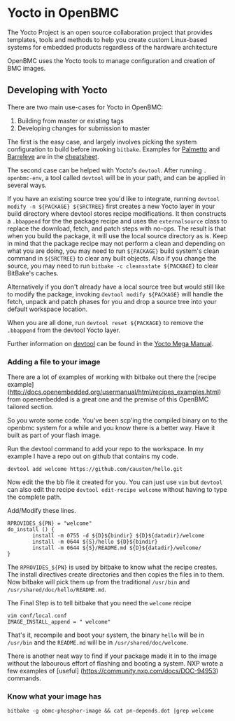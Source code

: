 # Yocto in OpenBMC #

The Yocto Project is an open source collaboration project that provides
templates, tools and methods to help you create custom Linux-based systems for
embedded products regardless of the hardware architecture

OpenBMC uses the Yocto tools to manage configuration and creation of BMC
images.

## Developing with Yocto ##

There are two main use-cases for Yocto in OpenBMC:

1. Building from master or existing tags
2. Developing changes for submission to master

The first is the easy case, and largely involves picking the system
configuration to build before invoking `bitbake`. Examples for
[Palmetto](cheatsheet.md#building-for-palmetto) and
[Barreleye](cheatsheet.md#building-for-barreleye) are in the
[cheatsheet](cheatsheet.md).

The second case can be helped with Yocto's `devtool`. After running
`.  openbmc-env`, a tool called `devtool` will be in your path, and can be
applied in several ways.

If you have an existing source tree you'd like to integrate, running
`devtool modify -n ${PACKAGE} ${SRCTREE}` first creates a new Yocto layer in
your build directory where devtool stores recipe modifications. It then
constructs a `.bbappend` for the the package recipe and uses the
`externalsource` class to replace the download, fetch, and patch steps with
no-ops. The result is that when you build the package, it will use the local
source directory as is. Keep in mind that the package recipe may not perform a
clean and depending on what you are doing, you may need to run `${PACKAGE}`
build system's clean command in `${SRCTREE}` to clear any built objects. Also
if you change the source, you may need to run
`bitbake -c cleansstate ${PACKAGE}` to clear BitBake's caches.

Alternatively if you don't already have a local source tree but would still
like to modify the package, invoking `devtool modify ${PACKAGE}` will handle
the fetch, unpack and patch phases for you and drop a source tree into your
default workspace location.

When you are all done, run `devtool reset ${PACKAGE}` to remove the `.bbappend`
from the devtool Yocto layer.

Further information on [devtool][0] can be found in the [Yocto Mega Manual][1].


### Adding a file to your image ###

There are a lot of examples of working with bitbake out there the [recipe example] (http://docs.openembedded.org/usermanual/html/recipes_examples.html) from openembedded is a great one and the premise of this OpenBMC tailored section.

So you wrote some code.  You've been scp'ing the compiled binary on to the openbmc system for a while and you know there is a better way.  Have it built as part of your flash image.

Run the devtool command to add your repo to the workspace.  In my example I have a repo out on github that contains my code.

```
devtool add welcome https://github.com/causten/hello.git
```

Now edit the the bb file it created for you.  You can just use `vim` but `devtool` can also edit the recipe `devtool edit-recipe welcome` without having to type the complete path.

Add/Modify these lines.

```
RPROVIDES_${PN} = "welcome"
do_install () {
        install -m 0755 -d ${D}${bindir} ${D}${datadir}/welcome
        install -m 0644 ${S}/hello ${D}${bindir}
        install -m 0644 ${S}/README.md ${D}${datadir}/welcome/
}
```

The `RPROVIDES_${PN}` is used by bitbake to know what the recipe creates.  The install directives create directories and then copies the files in to them.  Now bitbake will pick them up from the traditional `/usr/bin` and `/usr/shared/doc/hello/README.md`.


The Final Step is to tell bitbake that you need the `welcome` recipe

```
vim conf/local.conf
IMAGE_INSTALL_append = " welcome"
```

That's it, recompile and boot your system, the binary `hello` will be in `/usr/bin` and the `README.md` will be in `/usr/shared/doc/welcome`.


There is another neat way to find if your package made it in to the image without the labourous effort of flashing and booting a system.  NXP wrote a few examples of [useful] (https://community.nxp.com/docs/DOC-94953) commands.


### Know what your image has ###
```
bitbake -g obmc-phosphor-image && cat pn-depends.dot |grep welcome
```

[0]: (http://www.yoctoproject.org/docs/2.1/mega-manual/mega-manual.html#devtool-use-devtool-modify-to-enable-work-on-code-associated-with-an-existing-recipe) "devtool"
[1]: (http://www.yoctoproject.org/docs/2.1/mega-manual/mega-manual.html) "Yocto Mega Manual"
